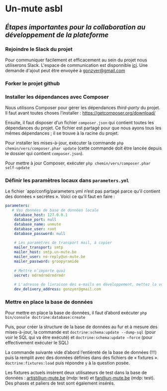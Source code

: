 # Un-mute asbl

## *Étapes importantes pour la collaboration au développement de la plateforme*
### Rejoindre le Slack du projet

Pour communiquer facilement et efficacement au sein du projet nous utiliserons Slack. L'espace de communication est disponnible [ici](https://un-mute.slack.com/). Une demande d'ajout peut être envoyée à gonzyer@gmail.com

### Forker le projet github

### Installer les dépendances avec Composer

Nous utilisons Composer pour gérer les dépendances *third-party* du projet. Il faut avant toutes choses l’installer : <https://getcomposer.org/download/>

Ensuite, il faut disposer d’un fichier `composer.json` qui contient toutes les dépendances du projet. Ce fichier est partagé pour que nous ayons tous les mêmes dépendances ; il se trouve à la racine du projet.

Pour installer les mises-à-jour, exécuter la commande
`php chemin/vers/composer.phar update`
(cette commande doit être lancée depuis le dossier qui contient `composer.json`).

Pour mettre à jour Composer, exécuter
`php chemin/vers/composer.phar self-update`

### Définir les paramètres locaux dans `parameters.yml`

Le fichier `app/config/parameters.yml n’est pas partagé parce qu’il contient des données « secrètes ». Voici ce qu’il faut en faire : 
```yaml
parameters:
   # Vos données de base de données locale
    database_host: 127.0.0.1
    database_port: null
    database_name: unmute
    database_user: root
    database_password: null
    
    # Les paramètres de transport mail, à copier
    mailer_transport: smtp
    mailer_host: smtp.un-mute.be
    mailer_user: no-reply@un-mute.be
    mailer_password: groopyramide
    
    # Mettre n’importe quoi
    secret: mdrmdrmdrmdrmdr
    
    # L'adresse de livraison des e-mails en développement, mettez la vôtre
    dev_delivery_address: gonzyer@gmail.com

```

### Mettre en place la base de données

Pour mettre en place la base de données, il faut d’abord exécuter
`php bin/console doctrine:database:create`

Puis, pour créer la structure de la base de données au fur et à mesure des mises-à-jour, la commande est `doctrine:schema:update --dump-sql` (pour voir le SQL qui va être exécuté) et `doctrine:schema:update –force` (pour effectivement exécuter le SQL)

La commande suivante vide d’abord l’entièreté de la base de données (!!!) puis la remplit avec des données définies dans des fichiers de « fixtures ». 
`doctrine:fixtures:load` puis répondre `y` à la question posée.

Les fixtures actuels insèrent deux utilisateurs de test dans la base de données : artist@un-mute.be (mdp: test) et fan@un-mute.be (mdp: test). Des phases et paliers de test sont également insérés.  







